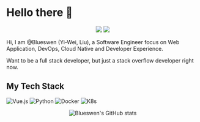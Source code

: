 # Hello there 👋
<p align="center">
  <a target="_blank" href="https://www.linkedin.com/in/blueswen/"><img src="https://img.shields.io/badge/-LinkedIn-0072b1?logo=linkedin&style=flat-square"/></a>
  <a target="_blank" href="https://blueswen.github.io/"><img src="https://img.shields.io/badge/-Blog-00b894?logo=Jekyll&style=flat-square"/></a>
</p>

Hi, I am @Blueswen (Yi-Wei, Liu), a Software Engineer focus on Web Application, DevOps, Cloud Native and Developer Experience. 

Want to be a full stack developer, but just a stack overflow developer right now.

## My Tech Stack

![Vue.js](https://img.shields.io/badge/-Vue.js-2c3e50?style=flat-square&logo=vuedotjs)
![Python](https://img.shields.io/badge/-Python-3776AB?style=flat-square&logo=python&logoColor=white)
![Docker](https://img.shields.io/badge/-Docker-2496ED?style=flat-square&logo=docker&logoColor=white)
![K8s](https://img.shields.io/badge/-Kubernetes-326CE5?style=flat-square&logo=kubernetes&logoColor=white)

<p align="center">
  <img align="center" alt="Blueswen's GitHub stats" src="https://github-readme-stats.vercel.app/api?username=blueswen&theme=vue-dark&show_icons=true"/>
</p>

